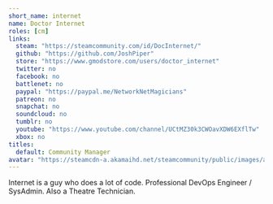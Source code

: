 ```yaml
---
short_name: internet
name: Doctor Internet
roles: [cm]
links:
  steam: "https://steamcommunity.com/id/DocInternet/"
  github: "https://github.com/JoshPiper"
  store: "https://www.gmodstore.com/users/doctor_internet"
  twitter: no
  facebook: no
  battlenet: no
  paypal: "https://paypal.me/NetworkNetMagicians"
  patreon: no
  snapchat: no
  soundcloud: no
  tumblr: no
  youtube: "https://www.youtube.com/channel/UCtMZ30k3CWOavXDW6EXflTw"
  xbox: no
titles:
  default: Community Manager
avatar: "https://steamcdn-a.akamaihd.net/steamcommunity/public/images/avatars/3b/3b0eae51e17a60e34b920b25290eb32c197efc9c_medium.jpg"
---
```

Internet is a guy who does a lot of code. Professional DevOps Engineer / SysAdmin. Also a Theatre Technician.